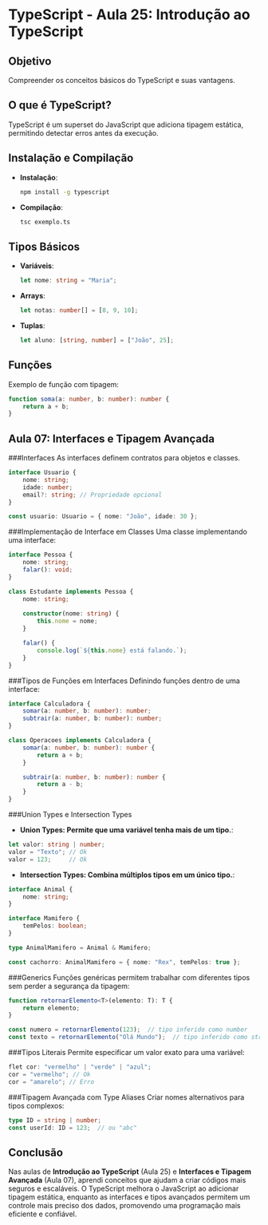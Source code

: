 # TypeScript - Aula 25: Introdução ao TypeScript

## Objetivo
Compreender os conceitos básicos do TypeScript e suas vantagens.

## O que é TypeScript?
TypeScript é um superset do JavaScript que adiciona tipagem estática, permitindo detectar erros antes da execução.

## Instalação e Compilação
- **Instalação**:
    ```bash
    npm install -g typescript
    ```
- **Compilação**:
    ```bash
    tsc exemplo.ts
    ```

## Tipos Básicos
- **Variáveis**:
    ```typescript
    let nome: string = "Maria";
    ```
- **Arrays**:
    ```typescript
    let notas: number[] = [8, 9, 10];
    ```
- **Tuplas**:
    ```typescript
    let aluno: [string, number] = ["João", 25];
    ```

## Funções
Exemplo de função com tipagem:
```typescript
function soma(a: number, b: number): number {
    return a + b;
}
```
## Aula 07: Interfaces e Tipagem Avançada
###Interfaces
As interfaces definem contratos para objetos e classes.
```typescript
interface Usuario {
    nome: string;
    idade: number;
    email?: string; // Propriedade opcional
}

const usuario: Usuario = { nome: "João", idade: 30 };
 ```

###Implementação de Interface em Classes
Uma classe implementando uma interface:
```typescript
interface Pessoa {
    nome: string;
    falar(): void;
}

class Estudante implements Pessoa {
    nome: string;
    
    constructor(nome: string) {
        this.nome = nome;
    }

    falar() {
        console.log(`${this.nome} está falando.`);
    }
}
 ```

###Tipos de Funções em Interfaces
Definindo funções dentro de uma interface:
```typescript
interface Calculadora {
    somar(a: number, b: number): number;
    subtrair(a: number, b: number): number;
}

class Operacoes implements Calculadora {
    somar(a: number, b: number): number {
        return a + b;
    }

    subtrair(a: number, b: number): number {
        return a - b;
    }
}
 ```

###Union Types e Intersection Types

- **Union Types: Permite que uma variável tenha mais de um tipo.**:
```typescript
let valor: string | number;
valor = "Texto"; // Ok
valor = 123;     // Ok
 ```

- **Intersection Types: Combina múltiplos tipos em um único tipo.**:
```typescript
interface Animal {
    nome: string;
}

interface Mamifero {
    temPelos: boolean;
}

type AnimalMamifero = Animal & Mamifero;

const cachorro: AnimalMamifero = { nome: "Rex", temPelos: true };
 ```
###Generics
Funções genéricas permitem trabalhar com diferentes tipos sem perder a segurança da tipagem:
```typescript
function retornarElemento<T>(elemento: T): T {
    return elemento;
}

const numero = retornarElemento(123);  // tipo inferido como number
const texto = retornarElemento("Olá Mundo");  // tipo inferido como string
 ```

###Tipos Literais
Permite especificar um valor exato para uma variável:
```typescript
flet cor: "vermelho" | "verde" | "azul";
cor = "vermelho"; // Ok
cor = "amarelo"; // Erro
 ```

###Tipagem Avançada com Type Aliases
Criar nomes alternativos para tipos complexos:
```typescript
type ID = string | number;
const userId: ID = 123;  // ou "abc"
 ```
## Conclusão

Nas aulas de **Introdução ao TypeScript** (Aula 25) e **Interfaces e Tipagem Avançada** (Aula 07), aprendi conceitos que ajudam a criar códigos mais seguros e escaláveis. O TypeScript melhora o JavaScript ao adicionar tipagem estática, enquanto as interfaces e tipos avançados permitem um controle mais preciso dos dados, promovendo uma programação mais eficiente e confiável.




